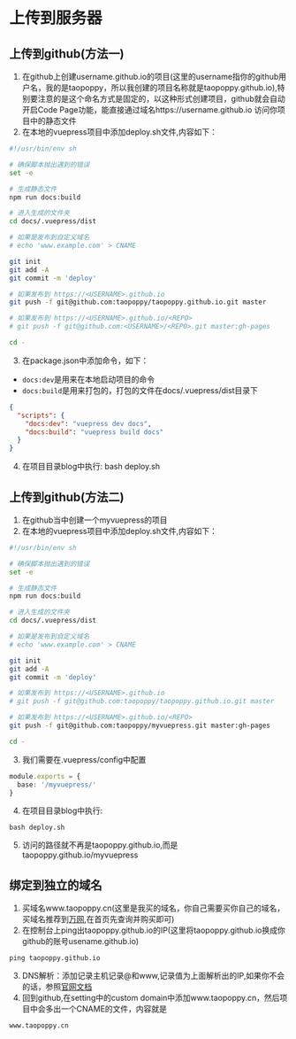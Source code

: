 # 上传到服务器

## 上传到github(方法一)
1. 在github上创建username.github.io的项目(这里的username指你的github用户名，我的是taopoppy，所以我创建的项目名称就是taopoppy.github.io),特别要注意的是这个命名方式是固定的，以这种形式创建项目，github就会自动开启Code Page功能，能直接通过域名https://username.github.io 访问你项目中的静态文件
2. 在本地的vuepress项目中添加deploy.sh文件,内容如下：
```sh
#!/usr/bin/env sh

# 确保脚本抛出遇到的错误
set -e

# 生成静态文件
npm run docs:build

# 进入生成的文件夹
cd docs/.vuepress/dist

# 如果是发布到自定义域名
# echo 'www.example.com' > CNAME

git init
git add -A
git commit -m 'deploy'

# 如果发布到 https://<USERNAME>.github.io
git push -f git@github.com:taopoppy/taopoppy.github.io.git master

# 如果发布到 https://<USERNAME>.github.io/<REPO>
# git push -f git@github.com:<USERNAME>/<REPO>.git master:gh-pages

cd -
```
3. 在package.json中添加命令，如下：
+ <code>docs:dev</code>是用来在本地启动项目的命令
+ <code>docs:build</code>是用来打包的，打包的文件在docs/.vuepress/dist目录下
```json
{
  "scripts": {
    "docs:dev": "vuepress dev docs",
    "docs:build": "vuepress build docs"
  }
}
```
4. 在项目目录blog中执行: bash deploy.sh

## 上传到github(方法二)
1. 在github当中创建一个myvuepress的项目
2. 在本地的vuepress项目中添加deploy.sh文件,内容如下：
```sh
#!/usr/bin/env sh

# 确保脚本抛出遇到的错误
set -e

# 生成静态文件
npm run docs:build

# 进入生成的文件夹
cd docs/.vuepress/dist

# 如果是发布到自定义域名
# echo 'www.example.com' > CNAME

git init
git add -A
git commit -m 'deploy'

# 如果发布到 https://<USERNAME>.github.io
# git push -f git@github.com:taopoppy/taopoppy.github.io.git master

# 如果发布到 https://<USERNAME>.github.io/<REPO>
git push -f git@github.com:taopoppy/myvuepress.git master:gh-pages

cd -
```
3. 我们需要在.vuepress/config中配置
```typescript
module.exports = {
  base: '/myvuepress/'
}
```
4. 在项目目录blog中执行: 
```
bash deploy.sh
```
5. 访问的路径就不再是taopoppy.github.io,而是taopoppy.github.io/myvuepress

## 绑定到独立的域名
1. 买域名www.taopoppy.cn(这里是我买的域名，你自己需要买你自己的域名，买域名推荐到[万网](https://wanwang.aliyun.com/),在首页先查询并购买即可)
2. 在控制台上ping出taopoppy.github.io的IP(这里将taopoppy.github.io换成你github的账号usename.github.io)
```
ping taopoppy.github.io
```
3. DNS解析：添加记录主机记录@和www,记录值为上面解析出的IP,如果你不会的话，参照[官网文档](https://help.aliyun.com/document_detail/29716.html)
4. 回到github,在setting中的custom domain中添加www.taopoppy.cn，然后项目中会多出一个CNAME的文件，内容就是
```
www.taopoppy.cn
```